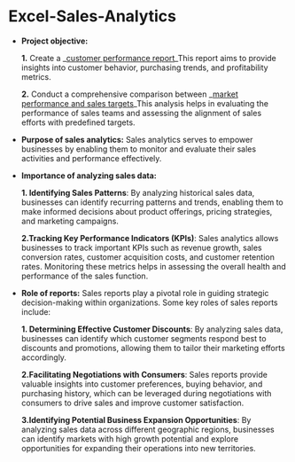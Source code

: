# Excel-Sales-Analytics
- **Project objective:** 

    **1.** Create a _[customer performance report](https://github.com/ShamliBajad/Excel-Sales-Analytics/blob/main/Customer%20Performance%20Report.pdf)_This report aims to provide insights into customer behavior, purchasing trends, and profitability metrics.

    **2.** Conduct a comprehensive comparison between _[market performance and sales targets](https://github.com/ShamliBajad/Excel-Sales-Analytics/blob/main/Market%20Performance%20VS%20Target%20Report.pdf)_This analysis helps in evaluating the performance of sales teams and assessing the alignment of sales efforts with predefined targets.

- **Purpose of sales analytics:** Sales analytics serves to empower businesses by enabling them to monitor and evaluate their sales activities and performance effectively.

- **Importance of analyzing sales data:**
  
     **1. Identifying Sales Patterns**: By analyzing historical sales data, businesses can identify recurring patterns and trends, enabling them to make informed decisions about product offerings, pricing strategies, and marketing campaigns.
  
     **2.Tracking Key Performance Indicators (KPIs)**: Sales analytics allows businesses to track important KPIs such as revenue growth, sales conversion rates, customer acquisition costs, and customer retention rates. Monitoring these metrics helps in assessing the overall health and performance of the sales function.

- **Role of reports:** Sales reports play a pivotal role in guiding strategic decision-making within organizations. Some key roles of sales reports include:
  
     **1. Determining Effective Customer Discounts**: By analyzing sales data, businesses can identify which customer segments respond best to discounts and promotions, allowing them to tailor their marketing efforts accordingly.
  
     **2.Facilitating Negotiations with Consumers**: Sales reports provide valuable insights into customer preferences, buying behavior, and purchasing history, which can be leveraged during negotiations with consumers to drive sales and improve customer satisfaction.
  
     **3.Identifying Potential Business Expansion Opportunities**: By analyzing sales data across different geographic regions, businesses can identify markets with high growth potential and explore opportunities for expanding their operations into new territories.
